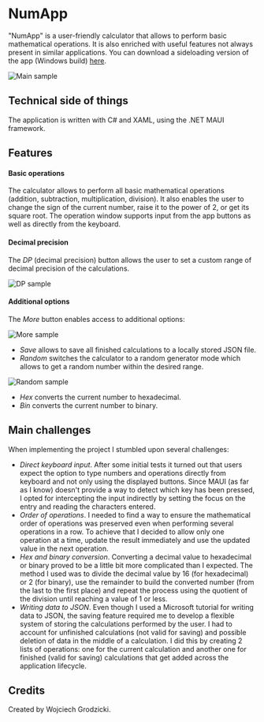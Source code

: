# **NumApp**

"NumApp" is a user-friendly calculator that allows to perform basic mathematical operations. It is also enriched with useful features not always present in similar applications. You can download a sideloading version of the app (Windows build) [here](https://www.dropbox.com/scl/fi/iuhgp89rotmo8dhiarkmi/NumApp.7z?rlkey=z60jy7z9t3chtw12g6kxza0n3&dl=0).

![Main sample](NumApp/Resources/Images/main.png)

## **Technical side of things**

The application is written with C# and XAML, using the .NET MAUI framework.

## **Features**

#### Basic operations

The calculator allows to perform all basic mathematical operations (addition, subtraction, multiplication, division). It also enables the user to change the sign of the current number, raise it to the power of 2, or get its square root. The operation window supports input from the app buttons as well as directly from the keyboard.

#### Decimal precision

The *DP* (decimal precision) button allows the user to set a custom range of decimal precision of the calculations.

![DP sample](NumApp/Resources/Images/decimal_precision.png)

#### Additional options

The *More* button enables access to additional options:

![More sample](NumApp/Resources/Images/more_options.png)

- *Save* allows to save all finished calculations to a locally stored JSON file.
- *Random* switches the calculator to a random generator mode which allows to get a random number within the desired range.

![Random sample](NumApp/Resources/Images/random.png)

- *Hex* converts the current number to hexadecimal.
- *Bin* converts the current number to binary.

## **Main challenges**

When implementing the project I stumbled upon several challenges:

- _Direct keyboard input_. After some initial tests it turned out that users expect the option to type numbers and operations directly from keyboard and not only using the displayed buttons. Since MAUI (as far as I know) doesn't provide a way to detect which key has been pressed, I opted for intercepting the input indirectly by setting the focus on the entry and reading the characters entered.
- _Order of operations_. I needed to find a way to ensure the mathematical order of operations was preserved even when performing several operations in a row. To achieve that I decided to allow only one operation at a time, update the result immediately and use the updated value in the next operation.
- _Hex and binary conversion_. Converting a decimal value to hexadecimal or binary proved to be a little bit more complicated than I expected. The method I used was to divide the decimal value by 16 (for hexadecimal) or 2 (for binary), use the remainder to build the converted number (from the last to the first place) and repeat the process using the quotient of the division until reaching a value of 1 or less.
- _Writing data to JSON_. Even though I used a Microsoft tutorial for writing data to JSON, the saving feature required me to develop a flexible system of storing the calculations performed by the user. I had to account for unfinished calculations (not valid for saving) and possible deletion of data in the middle of a calculation. I did this by creating 2 lists of operations: one for the current calculation and another one for finished (valid for saving) calculations that get added across the application lifecycle.

## **Credits**

Created by Wojciech Grodzicki.